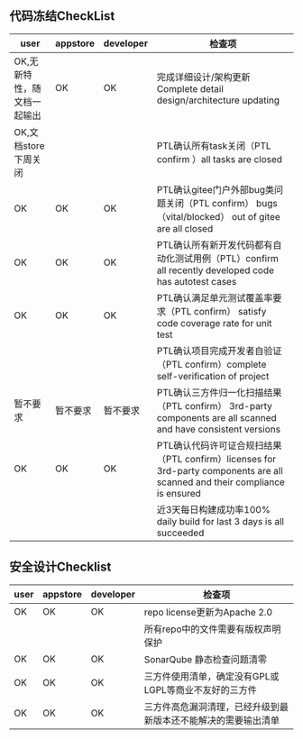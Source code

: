 ## 代码冻结CheckList

|user|appstore|developer|检查项|
|---|---|---|---|
|OK,无新特性，随文档一起输出 | OK | OK  |  完成详细设计/架构更新Complete detail design/architecture updating  |
|OK,文档store下周关闭 |   |   |  PTL确认所有task关闭（PTL confirm ）all tasks are closed  |
| OK  | OK  | OK |  PTL确认gitee门户外部bug类问题关闭（PTL confirm） bugs（vital/blocked） out of gitee are all closed |
|OK   | OK  | OK  |  PTL确认所有新开发代码都有自动化测试用例（PTL）confirm all recently developed code has autotest cases  |
|OK   | OK  | OK  |  PTL确认满足单元测试覆盖率要求（PTL confirm） satisfy code coverage rate for unit test   |
|   |   |   |  PTL确认项目完成开发者自验证（PTL confirm）complete self-verification of project   |
|暂不要求   | 暂不要求  | 暂不要求  |  PTL确认三方件归一化扫描结果（PTL confirm） 3rd-party components  are all scanned and have consistent versions   |
| OK  | OK  | OK  |  PTL确认代码许可证合规扫结果（PTL confirm）licenses for 3rd-party components are all scanned and their compliance is ensured  |
|   |   |   |  近3天每日构建成功率100% daily build for last 3 days is all succeeded   |

## 安全设计Checklist

|user|appstore|developer|检查项|
|---|---|---|---|
|OK | OK  | OK  |repo license更新为Apache 2.0  |
|   |   |   |所有repo中的文件需要有版权声明保护  |
| OK  | OK  | OK  |SonarQube 静态检查问题清零  |
| OK  | OK  | OK  |三方件使用清单，确定没有GPL或LGPL等商业不友好的三方件  |
| OK  | OK  | OK  |三方件高危漏洞清理，已经升级到最新版本还不能解决的需要输出清单  |

